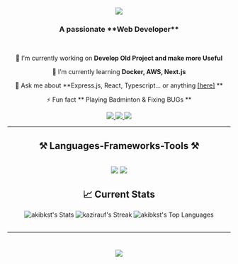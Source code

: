 

<h1 align="center">
    <img src="https://readme-typing-svg.herokuapp.com/?font=Righteous&size=35&center=true&vCenter=true&width=500&height=70&duration=4000&lines=Hi+There!+👋;+I'm+Akibul+Islam!;" />
</h1>

<h3 align="center">A passionate **Web Developer**  </h3>

<br/>

<div align="center">
 
 🔭 I’m currently working on **Develop Old Project and make more Useful**
 
 🌱 I’m currently learning **Docker, AWS, Next.js**

💬 Ask me about **Express.js, React, Typescript... or anything <a href="mailto:akibkst22@gmail.com">[here]</a> **

⚡ Fun fact ** Playing Badminton & Fixing BUGs **

 </div>
 
<div align="center"> 
  <a href="mailto:akibkst22@gmail.com">
    <img src="https://img.shields.io/badge/Gmail-333333?style=for-the-badge&logo=gmail&logoColor=red" />
  </a>
  <a href="https://www.linkedin.com/in/akibul-islam-b0359a238/" target="_blank">
    <img src="https://img.shields.io/badge/LinkedIn-0077B5?style=for-the-badge&logo=linkedin&logoColor=white" target="_blank" />
  </a>
  <a href="https://github.com/AkibKST" target="_blank">
     <img src="https://img.shields.io/badge/Portfolio-FF5722?style=for-the-badge&logo=todoist&logoColor=white" target="_blank" /> <!-- sqlite, safari, google-chrome are other good icon options -->
  </a>
</div>

 <hr/>
 
<h2 align="center">⚒️ Languages-Frameworks-Tools ⚒️</h2>
<br/>
<div align="center">
    <img src="https://skillicons.dev/icons?i=javascript,react,bootstrap,mui,html,css,vscode,vite,figma,tailwind,git,github" />
    <img src="https://skillicons.dev/icons?i=nodejs,express,firebase,mongodb,typescript,redux,postgresql,prisma,nextjs,redis,npm,bun,postman" /><br>
</div>

<h2 align="center">📈 Current Stats</h2>

<div align="center">
  <img src="https://github-readme-stats.vercel.app/api?username=akibkst&theme=radical&show_icons=true&hide_border=true&count_private=true" alt="akibkst's Stats" />
  <img src="https://github-readme-streak-stats.herokuapp.com/?user=akibkst&theme=radical&hide_border=true" alt="kazirauf's Streak" />
  <img src="https://github-readme-stats.vercel.app/api/top-langs/?username=akibkst&theme=radical&show_icons=true&hide_border=true&layout=compact" alt="akibkst's Top Languages" />
</div>

<br/>
<hr/>


<div align="center">
<h1 align="center">
    <img src="https://readme-typing-svg.herokuapp.com/?font=Righteous&size=35&center=true&vCenter=true&width=900&height=70&duration=4000&lines=Thanks+for+visit+👋;+Contributions+and+Projects;" />
</h1>
</div>

<br/>
